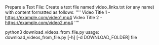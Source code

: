Prepare a Text File: Create a text file named video_links.txt (or any name) with content formatted as follows:
''''
Video Title 1 - https://example.com/video1.mp4
Video Title 2 - https://example.com/video2.mp4
''''

python3 download_videos_from_file.py
usage: download_videos_from_file.py [-h] [-d DOWNLOAD_FOLDER] file
